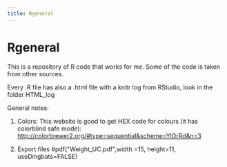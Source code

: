 ```yaml
---
title: Rgeneral
---
```


# Rgeneral
This is a repository of R code that works for me. Some of the code is taken from other sources.

Every .R file has also a .html file with a knitr log from RStudio, look in the folder HTML_log



General notes:
1. Colors:
This website is good to get HEX code for colours (it has colorblind safe mode):
http://colorbrewer2.org/#type=sequential&scheme=YlOrRd&n=3

2. Export files
#pdf("Weight_UC.pdf",width =15, height=11, useDingbats=FALSE)
